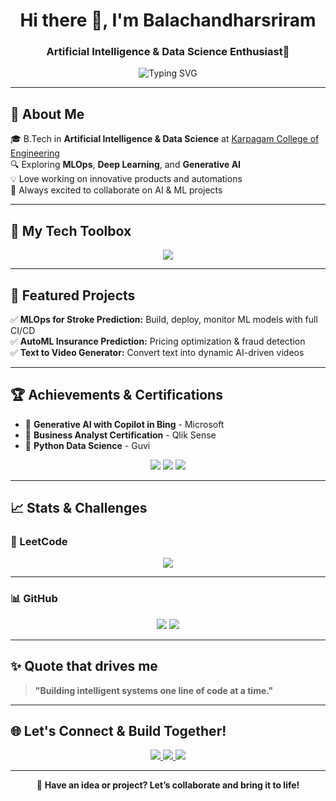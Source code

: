 <h1 align="center">Hi there 👋, I'm Balachandharsriram</h1>
<h3 align="center">Artificial Intelligence & Data Science Enthusiast🚀</h3>
<p align="center">
<img src="https://readme-typing-svg.demolab.com font=Fira+Code&pause=1000&width=500&lines=Artificial+Intelligence+%7C+Data+Science+Developer;Machine+learning+Developer;Let's+build+something+cool+%F0%9F%9A%80" alt="Typing SVG" />
</p>



---

## 🚀 About Me
🎓 B.Tech in **Artificial Intelligence & Data Science** at [Karpagam College of Engineering](https://www.kce.ac.in/)  
🔍 Exploring **MLOps**, **Deep Learning**, and **Generative AI**  
💡 Love working on innovative products and automations  
🤝 Always excited to collaborate on AI & ML projects

---

## 🧰 My Tech Toolbox
<p align="center">
  <img src="https://skillicons.dev/icons?i=python,java,c,html,css,js,react,nodejs,mysql,mongodb,django,tensorflow,git,github,docker,jenkins,vscode,eclipse,figma,hadoop,tableau,powerbi" />
</p>

---

## 🚀 Featured Projects
✅ **MLOps for Stroke Prediction:** Build, deploy, monitor ML models with full CI/CD  
✅ **AutoML Insurance Prediction:** Pricing optimization & fraud detection  
✅ **Text to Video Generator:** Convert text into dynamic AI-driven videos

---

## 🏆 Achievements & Certifications
- 🥇 **Generative AI with Copilot in Bing** - Microsoft
- 🥈 **Business Analyst Certification** - Qlik Sense
- 🥉 **Python Data Science** - Guvi

<p align="center">
  <img src="https://img.shields.io/badge/Microsoft-GenerativeAI-blue" />
  <img src="https://img.shields.io/badge/Qlik-Business%20Analyst-green" />
  <img src="https://img.shields.io/badge/Guvi-Python%20Data%20Science-yellow" />
</p>

---

## 📈 Stats & Challenges

### 🧩 LeetCode
<p align="center">
  <img src="https://leetcard.jacoblin.cool/Balachandharsriram?theme=dark&font=Trade%20Winds" />
</p>

---

### 📊 GitHub
<p align="center">
  <img src="https://github-readme-stats.vercel.app/api/top-langs/?username=Balachandharsriram&layout=compact&theme=radical" />
  <img src="https://github-readme-stats.vercel.app/api?username=Balachandharsriram&show_icons=true&theme=radical" />
</p>

---

## ✨ Quote that drives me
> **"Building intelligent systems one line of code at a time."**

---

## 🌐 Let's Connect & Build Together!
<p align="center">
  <a href="mailto:balachandharsriram.m@gmail.com">
    <img src="https://img.shields.io/badge/Gmail-D14836?style=for-the-badge&logo=gmail&logoColor=white" />
  </a>
  <a href="https://linkedin.com/in/balachandharsriram">
    <img src="https://img.shields.io/badge/LinkedIn-0077B5?style=for-the-badge&logo=linkedin&logoColor=white" />
  </a>
  <a href="https://balachandharsriram.vercel.app">
    <img src="https://img.shields.io/badge/Portfolio-000?style=for-the-badge&logo=vercel&logoColor=white" />
  </a>
</p>

---

<p align="center"> 
  🚀 <b>Have an idea or project? Let’s collaborate and bring it to life!</b> 
</p>
